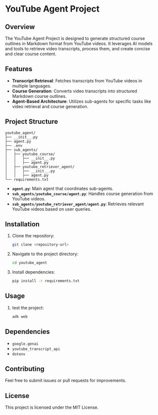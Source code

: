 # YouTube Agent Project

## Overview
The YouTube Agent Project is designed to generate structured course outlines in Markdown format from YouTube videos. It leverages AI models and tools to retrieve video transcripts, process them, and create concise and clear course content.

## Features
- **Transcript Retrieval**: Fetches transcripts from YouTube videos in multiple languages.
- **Course Generation**: Converts video transcripts into structured Markdown course outlines.
- **Agent-Based Architecture**: Utilizes sub-agents for specific tasks like video retrieval and course generation.

## Project Structure
```
youtube_agent/
├── __init__.py
├── agent.py
├── .env
├── sub_agents/
│   ├── youtube_course/
│   │   ├── __init__.py
│   │   ├── agent.py
│   ├── youtube_retriever_agent/
│   │   ├── __init__.py
│   │   ├── agent.py
└── requirements.txt
```

- **`agent.py`**: Main agent that coordinates sub-agents.
- **`sub_agents/youtube_course/agent.py`**: Handles course generation from YouTube videos.
- **`sub_agents/youtube_retriever_agent/agent.py`**: Retrieves relevant YouTube videos based on user queries.

## Installation
1. Clone the repository:
   ```bash
   git clone <repository-url>
   ```
2. Navigate to the project directory:
   ```bash
   cd youtube_agent
   ```
3. Install dependencies:
   ```bash
   pip install -r requirements.txt
   ```

## Usage
1. test the project:
   ```bash
   adk web
   ```

## Dependencies
- `google.genai`
- `youtube_transcript_api`
- `dotenv`

## Contributing
Feel free to submit issues or pull requests for improvements.

## License
This project is licensed under the MIT License.
